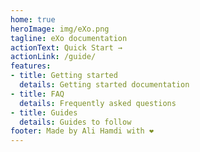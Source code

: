 ```yaml
---
home: true
heroImage: img/eXo.png
tagline: eXo documentation
actionText: Quick Start →
actionLink: /guide/
features:
- title: Getting started
  details: Getting started documentation
- title: FAQ
  details: Frequently asked questions
- title: Guides
  details: Guides to follow
footer: Made by Ali Hamdi with ❤️
---
```

